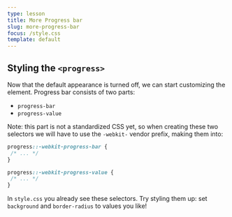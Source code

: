 ```yaml
---
type: lesson
title: More Progress bar
slug: more-progress-bar
focus: /style.css
template: default
---
```


## Styling the `<progress>`

Now that the default appearance is turned off, we can start customizing the element. Progress bar consists of two parts: 

- `progress-bar`
- `progress-value`

Note: this part is not a standardized CSS yet, so when creating these two selectors we will have to use the `-webkit-` vendor prefix, making them into:

```css
progress::-webkit-progress-bar {
 /* ... */
}

progress::-webkit-progress-value {
 /* ... */
}
```

In `style.css` you already see these selectors. Try styling them up: set `background` and `border-radius` to values you like!